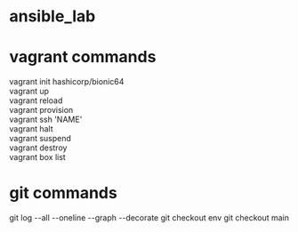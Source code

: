 # ansible_lab

# vagrant commands
  vagrant init hashicorp/bionic64  
  vagrant up  
  vagrant reload  
  vagrant provision  
  vagrant ssh 'NAME'  
  vagrant halt  
  vagrant suspend  
  vagrant destroy  
  vagrant box list
# git commands
  git log --all --oneline --graph --decorate
  git checkout env
  git checkout main